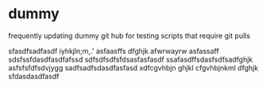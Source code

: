 # dummy
frequently updating dummy git hub for testing scripts that require git pulls

sfasdfsadfasdf
iyhkjln;m,.'
asfaasffs
dfghjk
afwrwayrw
asfassaff
sdsfssfdasdfasdfafssd
sdfsdfsdfsfdsasfasfasdf
ssafasdffsdasfsdfsadfghjk
asfsfsfdfsdvjygg
sadfsadfsdasdfasfasd
xdfcgvhbjn
ghjkl
cfgvhbjnkml
dfghjk
sfdasdasdfasdf
